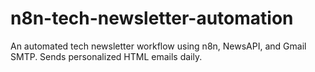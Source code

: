# n8n-tech-newsletter-automation
An automated tech newsletter workflow using n8n, NewsAPI, and Gmail SMTP. Sends personalized HTML emails daily.
